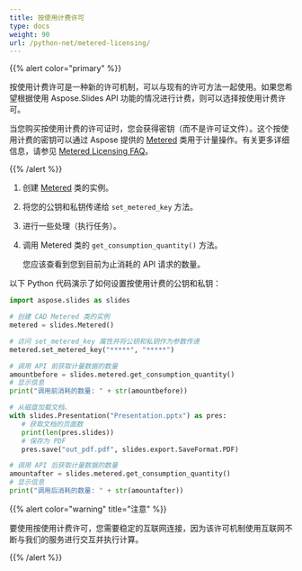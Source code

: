```yaml
---
title: 按使用计费许可
type: docs
weight: 90
url: /python-net/metered-licensing/
---
```


{{% alert color="primary" %}} 

按使用计费许可是一种新的许可机制，可以与现有的许可方法一起使用。如果您希望根据使用 Aspose.Slides API 功能的情况进行计费，则可以选择按使用计费许可。

当您购买按使用计费的许可证时，您会获得密钥（而不是许可证文件）。这个按使用计费的密钥可以通过 Aspose 提供的 [Metered](https://reference.aspose.com/slides/python-net/aspose.slides/metered/) 类用于计量操作。有关更多详细信息，请参见 [Metered Licensing FAQ](https://purchase.aspose.com/faqs/licensing/metered)。

{{% /alert %}} 

1. 创建 [Metered](https://reference.aspose.com/slides/python-net/aspose.slides/metered/) 类的实例。
1. 将您的公钥和私钥传递给 `set_metered_key` 方法。
1. 进行一些处理（执行任务）。
1. 调用 Metered 类的 `get_consumption_quantity()` 方法。

   您应该查看到您到目前为止消耗的 API 请求的数量。

以下 Python 代码演示了如何设置按使用计费的公钥和私钥：

```python
import aspose.slides as slides

# 创建 CAD Metered 类的实例
metered = slides.Metered()

# 访问 set_metered_key 属性并将公钥和私钥作为参数传递
metered.set_metered_key("*****", "*****")

# 调用 API 前获取计量数据的数量
amountbefore = slides.metered.get_consumption_quantity()
# 显示信息
print("调用前消耗的数量: " + str(amountbefore))

# 从磁盘加载文档。
with slides.Presentation("Presentation.pptx") as pres:
   # 获取文档的页面数
   print(len(pres.slides))
   # 保存为 PDF
   pres.save("out_pdf.pdf", slides.export.SaveFormat.PDF)

# 调用 API 后获取计量数据的数量
amountafter = slides.metered.get_consumption_quantity()
# 显示信息
print("调用后消耗的数量: " + str(amountafter))
```

{{% alert color="warning" title="注意"  %}} 

要使用按使用计费许可，您需要稳定的互联网连接，因为该许可机制使用互联网不断与我们的服务进行交互并执行计算。

{{% /alert %}} 